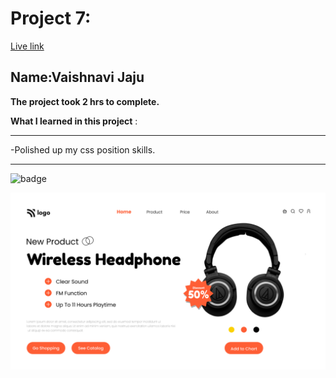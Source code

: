 # Project 7:

[Live link](https://lively-souffle-59ba3f.netlify.app)

## Name:Vaishnavi Jaju

**The project took 2 hrs to complete.**

**What I learned in this project** :

***

 -Polished up my css position skills.
 
***


![badge](https://img.shields.io/badge/LearnCodeOnline-INeuron)

![image](7.png)